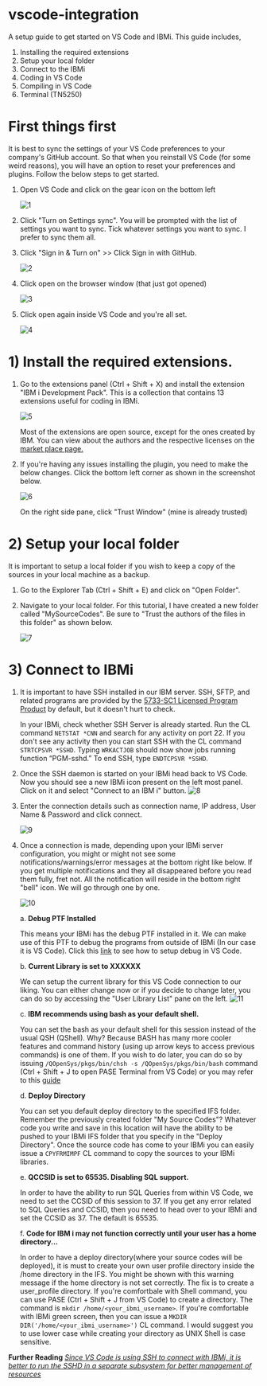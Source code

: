 # vscode-integration
A setup guide to get started on VS Code and IBMi. This guide includes, 

1. Installing the required extensions
2. Setup your local folder
3. Connect to the IBMi
4. Coding in VS Code
5. Compiling in VS Code
6. Terminal (TN5250)

# First things first
It is best to sync the settings of your VS Code preferences to your company's GitHub account. So that when you reinstall VS Code (for some weird reasons), you  will have an option to reset your preferences and plugins. Follow the below steps to get started.

1. Open VS Code and click on the gear icon on the bottom left

   ![1](https://github.com/Programmersio-IBMi/vscode-integration/assets/139198015/502aa3eb-eb38-490e-a335-b9024bb68006)


2. Click "Turn on Settings sync". You will be prompted with the list of settings you want to sync. Tick whatever settings you want to sync. I prefer to sync them all.
   
3. Click "Sign in & Turn on" >> Click Sign in with GitHub.
   
   ![2](https://github.com/Programmersio-IBMi/vscode-integration/assets/139198015/b4744a5a-1c36-48bf-9581-d9cd85f5e0d9)



4. Click open on the browser window (that just got opened)
   
   ![3](https://github.com/Programmersio-IBMi/vscode-integration/assets/139198015/374802bf-7a8c-4ff1-9a4f-62b1128af7ba)


5. Click open again inside VS Code and you're all set.

   ![4](https://github.com/Programmersio-IBMi/vscode-integration/assets/139198015/339ec392-b124-4d45-bedb-ee98a1eeaad2)


# 1) Install the required extensions.
1. Go to the extensions panel (Ctrl + Shift + X) and install the extension "IBM i Development Pack". This is a collection that contains 13 extensions useful for coding in IBMi.

   ![5](https://github.com/Programmersio-IBMi/vscode-integration/assets/139198015/9c34aa29-5645-4394-933d-613f936e07fa)

   Most of the extensions are open source, except for the ones created by IBM. You can view about the authors and the respective licenses on the [market place page.](https://marketplace.visualstudio.com/items?itemName=HalcyonTechLtd.ibm-i-development-pack)

3. If you're having any issues installing the plugin, you need to make the below changes. Click the bottom left corner as shown in the screenshot below. 

    ![6](https://github.com/Programmersio-IBMi/vscode-integration/assets/139198015/17982f39-5045-483e-95b8-a5bec8162209)

    On the right side pane, click "Trust Window" (mine is already trusted)

# 2) Setup your local folder
It is important to setup a local folder if you wish to keep a copy of the sources in your local machine as a backup.

1. Go to the Explorer Tab (Ctrl + Shift + E) and click on "Open Folder".
   
2. Navigate to your local folder. For this tutorial, I have created a new folder called "MySourceCodes". Be sure to "Trust the authors of the files in this folder" as shown below.

   ![7](https://github.com/Programmersio-IBMi/vscode-integration/assets/139198015/3cf60692-32d9-47c6-b715-45e328c0f96e)


# 3) Connect to IBMi
1. It is important to have SSH installed in our IBM server. SSH, SFTP, and related programs are provided by the [5733-SC1 Licensed Program Product](https://www.ibm.com/support/pages/node/1128123/) by default, but it doesn't hurt to check.
   
   In your IBMi, check whether SSH Server is already started. Run the CL command `NETSTAT *CNN` and search for any activity on port 22. If you don't see any activity then you can start SSH with the CL command `STRTCPSVR *SSHD`. Typing `WRKACTJOB` should now show jobs running function “PGM-sshd.” To end SSH, type `ENDTCPSVR *SSHD`.

2. Once the SSH daemon is started on your IBMi head back to VS Code. Now you should see a new IBMi icon present on the left most panel. Click on it and select "Connect to an IBM i" button.
   ![8](https://github.com/Programmersio-IBMi/vscode-integration/assets/139198015/52aa4180-9910-487f-bdd8-90938fbf077d)

  
3. Enter the connection details such as connection name, IP address, User Name & Password and click connect. 

   ![9](https://github.com/Programmersio-IBMi/vscode-integration/assets/139198015/dc3bcb89-0b24-4c79-a021-9114ac8d5ef0)


4. Once a connection is made, depending upon your IBMi server configuration, you might or might not see some notifications/warnings/error messages at the bottom right like below. If you get multiple notifications and they all disappeared before you read them fully, fret not. All the notification will reside in the bottom right "bell" icon. We will go through one by one.

   ![10](https://github.com/Programmersio-IBMi/vscode-integration/assets/139198015/cc4c759a-9d2f-4ee1-94f9-059ee6c477f7)


      a. **Debug PTF Installed**
   
   This means your IBMi has the debug PTF installed in it. We can make use of this PTF to debug the programs from outside of IBMi (In our case it is VS Code). Click this [link](#) to see how to setup debug in VS Code.

      b. **Current Library is set to XXXXXX**
   
   We can setup the current library for this VS Code connection to our liking. You can either change now or if you decide to change later, you can do so by accessing the "User Library List" pane on the left.
         ![11](https://github.com/Programmersio-IBMi/vscode-integration/assets/139198015/def6aecc-59a7-4e77-8438-18f02eb87334)

   

      c. **IBM recommends using bash as your default shell.**

   You can set the bash as your default shell for this session instead of the usual QSH (QShell). Why? Because BASH has many more cooler features and command history (using up arrow keys to access previous commands) is one of them. If you wish to do later, you can do so by issuing `/QOpenSys/pkgs/bin/chsh -s /QOpenSys/pkgs/bin/bash` command (Ctrl + Shift + J to open PASE Terminal from VS Code) or you may refer to this [guide](https://ibmi-oss-docs.readthedocs.io/en/latest/troubleshooting/SETTING_BASH.html)

      d. **Deploy Directory**

   You can set you default deploy directory to the specified IFS folder. Remember the previously created folder "My Source Codes"? Whatever code you write and save in this location will have the ability to be pushed to your IBMi IFS folder that you specify in the "Deploy Directory". Once the source code has come to your IBMi you can easily issue a `CPYFRMIMPF` CL command to copy the sources to your IBMi libraries.

      e. **QCCSID is set to 65535. Disabling SQL support.**

   In order to have the ability to run SQL Queries from within VS Code, we need to set the CCSID of this session to 37. If you get any error related to SQL Queries and CCSID, then you need to head over to your IBMi and set the CCSID as 37. The default is 65535.

      f. **Code for IBM i may not function correctly until your user has a home directory...**

   In order to have a deploy directory(where your source codes will be deployed), it is must to create your own user profile directory inside the /home directory in the IFS. You might be shown with this warning message if the home directory is not set correctly. The fix is to create a user_profile directory. If you're comfortbale with Shell command, you can use PASE (Ctrl + Shift + J from VS Code) to create a directory. The command is `mkdir /home/<your_ibmi_username>`. If you're comfortable with IBMi green screen, then you can issue a `MKDIR DIR('/home/<your_ibmi_username>')` CL command. I would suggest you to use lower case while creating your directory as UNIX Shell is case sensitive. 
   





**Further Reading**
_[Since VS Code is using SSH to connect with IBMi, it is better to run the SSHD in a separate subsystem for better management of resources](https://www.ibm.com/support/pages/starting-ssh-daemon-dedicated-subsystem-environment)_

